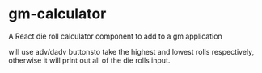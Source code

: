 # gm-calculator
A React die roll calculator component to add to a gm application 


will use adv/dadv buttonsto take the highest and lowest rolls respectively, otherwise it will print out all of the die rolls input.
